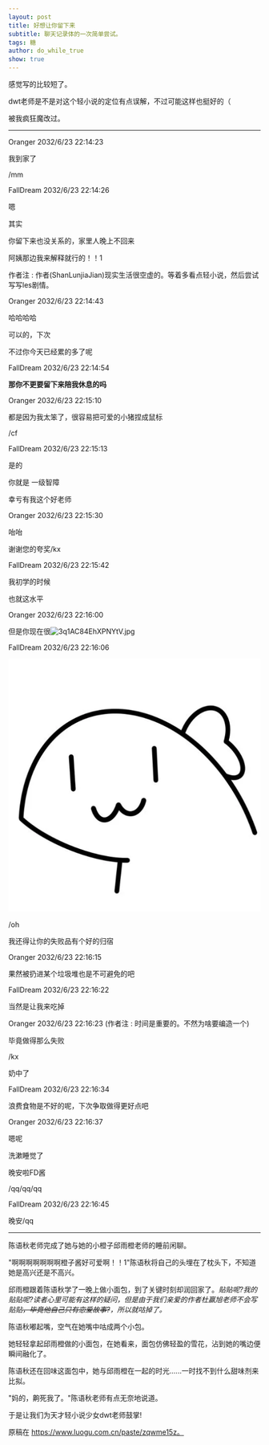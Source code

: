 ```yaml
---
layout: post
title: 好想让你留下来
subtitle: 聊天记录体的一次简单尝试。
tags: 糖
author: do_while_true
show: true
---
```


感觉写的比较短了。

dwt老师是不是对这个轻小说的定位有点误解，不过可能这样也挺好的（

被我疯狂魔改过。

-----

Oranger 2032/6/23 22:14:23

我到家了

/mm

FallDream 2032/6/23 22:14:26

嗯

其实

你留下来也没关系的，家里人晚上不回来

阿姨那边我来解释就行的！！1

作者注 : 作者(ShanLunjiaJian)现实生活很空虚的。等着多看点轻小说，然后尝试写写les剧情。

Oranger 2032/6/23 22:14:43

哈哈哈哈

可以的，下次

不过你今天已经累的多了呢

FallDream 2032/6/23 22:14:54

**那你不更要留下来陪我休息的吗**

Oranger 2032/6/23 22:15:10

都是因为我太笨了，很容易把可爱的小猪捏成鼠标

/cf

FallDream 2032/6/23 22:15:13

是的

你就是 一级智障

幸亏有我这个好老师

Oranger 2032/6/23 22:15:30

咍咍

谢谢您的夸奖/kx

FallDream 2032/6/23 22:15:42

我初学的时候

也就这水平

Oranger 2032/6/23 22:16:00

但是你现在很![3q1AC84EhXPNYtV.jpg](https://s2.loli.net/2022/06/23/3q1AC84EhXPNYtV.jpg)

FallDream 2032/6/23 22:16:06

![sticker.webp](/img/2022-06-24-stay-with-me/sticker.webp)

/oh

我还得让你的失败品有个好的归宿

Oranger 2032/6/23 22:16:15

果然被扔进某个垃圾堆也是不可避免的吧

FallDream 2032/6/23 22:16:22

当然是让我来吃掉

Oranger 2032/6/23 22:16:23 (作者注 : 时间是重要的。不然为啥要编造一个)

毕竟做得那么失败

/kx

奶中了

FallDream 2032/6/23 22:16:34

浪费食物是不好的呢，下次争取做得更好点吧

Oranger 2032/6/23 22:16:37

嗯呢

洗漱睡觉了

晚安啦FD酱

/qq/qq/qq

FallDream 2032/6/23 22:16:45

晚安/qq

---

陈语秋老师完成了她与她的小橙子邱雨橙老师的睡前闲聊。

"啊啊啊啊啊啊啊橙子酱好可爱啊！！1"陈语秋将自己的头埋在了枕头下，不知道她是高兴还是不高兴。

邱雨橙跟着陈语秋学了一晚上做小面包，到了关键时刻却润回家了。_贴贴呢?我的贴贴呢?读者心里可能有这样的疑问，但是由于我们亲爱的作者杜赢旭老师不会写贴贴~~，毕竟他自己只有恋爱故事?~~，所以就咕掉了。_

陈语秋嘟起嘴，空气在她嘴中咕成两个小包。

她轻轻拿起邱雨橙做的小面包，在她看来，面包仿佛轻盈的雪花，沾到她的嘴边便瞬间融化了。

陈语秋还在回味这面包中，她与邱雨橙在一起的时光......一时找不到什么甜味剂来比拟。

"妈的，齁死我了。"陈语秋老师有点无奈地说道。

于是让我们为天才轻小说少女dwt老师鼓掌!

原稿在 https://www.luogu.com.cn/paste/zqwme15z。